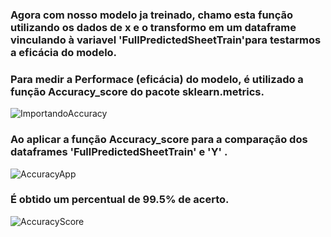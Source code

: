 ###  Agora com nosso modelo ja treinado, chamo esta função utilizando os dados de x e o transformo em um dataframe vinculando à variavel 'FullPredictedSheetTrain'para testarmos a eficácia do modelo.

###  Para medir a Performace (eficácia) do modelo, é utilizado a função Accuracy_score do pacote sklearn.metrics.
![ImportandoAccuracy](https://user-images.githubusercontent.com/114637779/217750245-1a52278d-7b20-42aa-a291-1fd96d6afa05.png)



###  Ao aplicar a função Accuracy_score para a comparação dos dataframes 'FullPredictedSheetTrain' e 'Y' .
![AccuracyApp](https://user-images.githubusercontent.com/114637779/217750277-4efaea1e-d9e5-4bb5-904a-31b00243aa99.png)

### É obtido um percentual de 99.5% de acerto.

![AccuracyScore](https://user-images.githubusercontent.com/114637779/217750305-b6650e96-32b3-4877-9af2-178c4efe4cc7.png)


